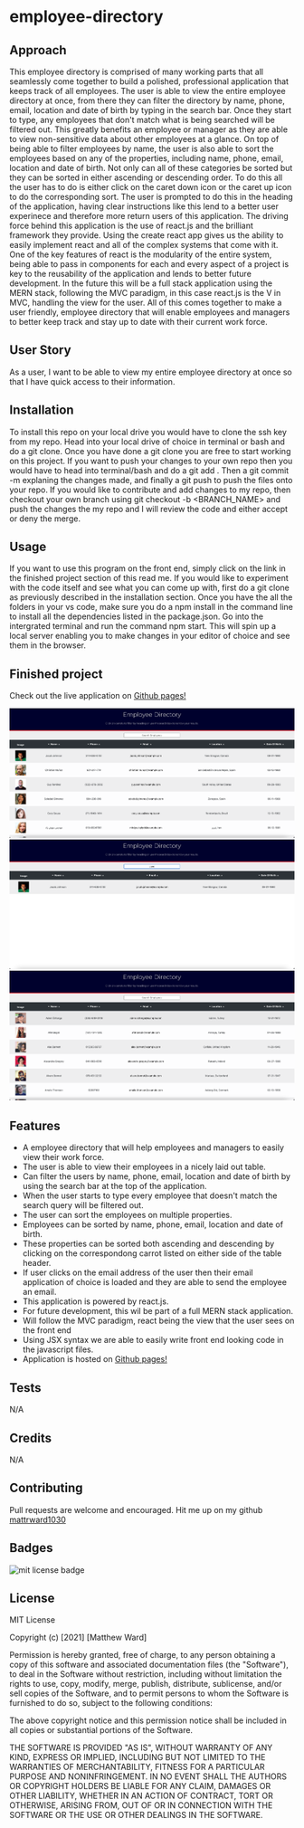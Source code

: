 # employee-directory

## Approach 

This employee directory is comprised of many working parts that all seamlessly come together to build a polished, professional application that keeps track of all employees. The user is able to view the entire employee directory at once, from there they can filter the directory by name, phone, email, location and date of birth by typing in the search bar. Once they start to type, any employees that don't match what is being searched will be filtered out. This greatly benefits an employee or manager as they are able to view non-sensitive data about other employees at a glance. On top of being able to filter employees by name, the user is also able to sort the employees based on any of the properties, including name, phone, email, location and date of birth. Not only can all of these categories be sorted but they can be sorted in either ascending or descending order. To do this all the user has to do is either click on the caret down icon or the caret up icon to do the corresponding sort. The user is prompted to do this in the heading of the application, having clear instructions like this lend to a better user experinece and therefore more return users of this application. The driving force behind this application is the use of react.js and the brilliant framework they provide. Using the create react app gives us the ability to easily implement react and all of the complex systems that come with it. One of the key features of react is the modularity of the entire system, being able to pass in components for each and every aspect of a project is key to the reusability of the application and lends to better future development. In the future this will be a full stack application using the MERN stack, following the MVC paradigm, in this case react.js is the V in MVC, handling the view for the user. All of this comes together to make a user friendly, employee directory that will enable employees and managers to better keep track and stay up to date with their current work force.

## User Story
As a user, I want to be able to view my entire employee directory at once so that I have quick access to their information.

## Installation

To install this repo on your local drive you would have to clone the ssh key from my repo. Head into your local drive of choice in terminal or bash and do a git clone. Once you have done a git clone you are free to start working on this project. If you want to push your changes to your own repo then you would have to head into terminal/bash and do a git add . Then a git commit -m explaning the changes made, and finally a git push to push the files onto your repo. If you would like to contribute and add changes to my repo, then checkout your own branch using git checkout -b <BRANCH_NAME> and push the changes the my repo and I will review the code and either accept or deny the merge.

## Usage 

If you want to use this program on the front end, simply click on the link in the finished project section of this read me. If you would like to experiment with the code itself and see what you can come up with, first do a git clone as previously described in the installation section. Once you have the all the folders in your vs code, make sure you do a npm install in the command line to install all the dependencies listed in the package.json. Go into the intergrated terminal and run the command npm start. This will spin up a local server enabling you to make changes in your editor of choice and see them in the browser. 

## Finished project
Check out the live application on <a href=https://mattrward1030.github.io/employee-directory/>Github pages!</a>

<img src="./public/images/emp-dir-1.png" alt="all random employees">
<img src="./public/images/emp-dir-2.png" alt="filter employees by name">
<img src="./public/images/emp-dir-3.png" alt="sort employees by ascending">


## Features
<ul>
<li>A employee directory that will help employees and managers to easily view their work force.</li>
<li>The user is able to view their employees in a nicely laid out table.</li>
<li>Can filter the users by name, phone, email, location and date of birth by using the search bar at the top of the application.</li>
<li>When the user starts to type every employee that doesn't match the search query will be filtered out.</li>
<li>The user can sort the employees on multiple properties.</li>
<li>Employees can be sorted by name, phone, email, location and date of birth.</li>
<li>These properties can be sorted both ascending and descending by clicking on the correspondong carrot listed on either side of the table header.</li>
<li>If user clicks on the email address of the user then their email application of choice is loaded and they are able to send the employee an email. </li>
<li>This application is powered by react.js. </li>
<li>For future development, this wil be part of a full MERN stack application. </li>
<li>Will follow the MVC paradigm, react being the view that the user sees on the front end</li>
<li>Using JSX syntax we are able to easily write front end looking code in the javascript files.</li>
<li>Application is hosted on <a href="https://mattrward1030.github.io/employee-directory/">Github pages!</a></li>
</ul>

## Tests
N/A 

## Credits
N/A

## Contributing

Pull requests are welcome and encouraged. Hit me up on my github <a href="https://github.com/mattrward1030">mattrward1030</a>

## Badges
 <img src="https://shields.io/badge/license-MIT-green" alt="mit license badge">

## License

MIT License

Copyright (c) [2021] [Matthew Ward]

Permission is hereby granted, free of charge, to any person obtaining a copy
of this software and associated documentation files (the "Software"), to deal
in the Software without restriction, including without limitation the rights
to use, copy, modify, merge, publish, distribute, sublicense, and/or sell
copies of the Software, and to permit persons to whom the Software is
furnished to do so, subject to the following conditions:

The above copyright notice and this permission notice shall be included in all
copies or substantial portions of the Software.

THE SOFTWARE IS PROVIDED "AS IS", WITHOUT WARRANTY OF ANY KIND, EXPRESS OR
IMPLIED, INCLUDING BUT NOT LIMITED TO THE WARRANTIES OF MERCHANTABILITY,
FITNESS FOR A PARTICULAR PURPOSE AND NONINFRINGEMENT. IN NO EVENT SHALL THE
AUTHORS OR COPYRIGHT HOLDERS BE LIABLE FOR ANY CLAIM, DAMAGES OR OTHER
LIABILITY, WHETHER IN AN ACTION OF CONTRACT, TORT OR OTHERWISE, ARISING FROM,
OUT OF OR IN CONNECTION WITH THE SOFTWARE OR THE USE OR OTHER DEALINGS IN THE
SOFTWARE.
